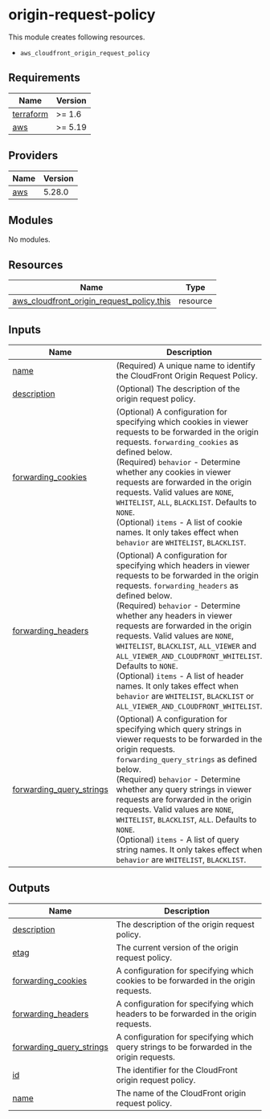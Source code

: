 # origin-request-policy

This module creates following resources.

- `aws_cloudfront_origin_request_policy`

<!-- BEGINNING OF PRE-COMMIT-TERRAFORM DOCS HOOK -->
## Requirements

| Name | Version |
|------|---------|
| <a name="requirement_terraform"></a> [terraform](#requirement\_terraform) | >= 1.6 |
| <a name="requirement_aws"></a> [aws](#requirement\_aws) | >= 5.19 |

## Providers

| Name | Version |
|------|---------|
| <a name="provider_aws"></a> [aws](#provider\_aws) | 5.28.0 |

## Modules

No modules.

## Resources

| Name | Type |
|------|------|
| [aws_cloudfront_origin_request_policy.this](https://registry.terraform.io/providers/hashicorp/aws/latest/docs/resources/cloudfront_origin_request_policy) | resource |

## Inputs

| Name | Description | Type | Default | Required |
|------|-------------|------|---------|:--------:|
| <a name="input_name"></a> [name](#input\_name) | (Required) A unique name to identify the CloudFront Origin Request Policy. | `string` | n/a | yes |
| <a name="input_description"></a> [description](#input\_description) | (Optional) The description of the origin request policy. | `string` | `"Managed by Terraform."` | no |
| <a name="input_forwarding_cookies"></a> [forwarding\_cookies](#input\_forwarding\_cookies) | (Optional) A configuration for specifying which cookies in viewer requests to be forwarded in the origin requests. `forwarding_cookies` as defined below.<br>    (Required) `behavior` - Determine whether any cookies in viewer requests are forwarded in the origin requests. Valid values are `NONE`, `WHITELIST`, `ALL`, `BLACKLIST`. Defaults to `NONE`.<br>    (Optional) `items` - A list of cookie names. It only takes effect when `behavior` are `WHITELIST`, `BLACKLIST`. | <pre>object({<br>    behavior = optional(string, "NONE")<br>    items    = optional(set(string), [])<br>  })</pre> | `{}` | no |
| <a name="input_forwarding_headers"></a> [forwarding\_headers](#input\_forwarding\_headers) | (Optional) A configuration for specifying which headers in viewer requests to be forwarded in the origin requests. `forwarding_headers` as defined below.<br>    (Required) `behavior` - Determine whether any headers in viewer requests are forwarded in the origin requests. Valid values are `NONE`, `WHITELIST`, `BLACKLIST`, `ALL_VIEWER` and `ALL_VIEWER_AND_CLOUDFRONT_WHITELIST`. Defaults to `NONE`.<br>    (Optional) `items` - A list of header names. It only takes effect when `behavior` are `WHITELIST`, `BLACKLIST` or `ALL_VIEWER_AND_CLOUDFRONT_WHITELIST`. | <pre>object({<br>    behavior = optional(string, "NONE")<br>    items    = optional(set(string), [])<br>  })</pre> | `{}` | no |
| <a name="input_forwarding_query_strings"></a> [forwarding\_query\_strings](#input\_forwarding\_query\_strings) | (Optional) A configuration for specifying which query strings in viewer requests to be forwarded in the origin requests. `forwarding_query_strings` as defined below.<br>    (Required) `behavior` - Determine whether any query strings in viewer requests are forwarded in the origin requests. Valid values are `NONE`, `WHITELIST`, `BLACKLIST`, `ALL`. Defaults to `NONE`.<br>    (Optional) `items` - A list of query string names. It only takes effect when `behavior` are `WHITELIST`, `BLACKLIST`. | <pre>object({<br>    behavior = optional(string, "NONE")<br>    items    = optional(set(string), [])<br>  })</pre> | `{}` | no |

## Outputs

| Name | Description |
|------|-------------|
| <a name="output_description"></a> [description](#output\_description) | The description of the origin request policy. |
| <a name="output_etag"></a> [etag](#output\_etag) | The current version of the origin request policy. |
| <a name="output_forwarding_cookies"></a> [forwarding\_cookies](#output\_forwarding\_cookies) | A configuration for specifying which cookies to be forwarded in the origin requests. |
| <a name="output_forwarding_headers"></a> [forwarding\_headers](#output\_forwarding\_headers) | A configuration for specifying which headers to be forwarded in the origin requests. |
| <a name="output_forwarding_query_strings"></a> [forwarding\_query\_strings](#output\_forwarding\_query\_strings) | A configuration for specifying which query strings to be forwarded in the origin requests. |
| <a name="output_id"></a> [id](#output\_id) | The identifier for the CloudFront origin request policy. |
| <a name="output_name"></a> [name](#output\_name) | The name of the CloudFront origin request policy. |
<!-- END OF PRE-COMMIT-TERRAFORM DOCS HOOK -->
